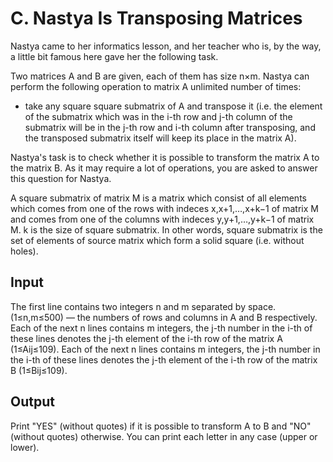 # C. Nastya Is Transposing Matrices

Nastya came to her informatics lesson, and her teacher who is, by the way, a little bit famous here gave her the following task.

Two matrices A and B are given, each of them has size n×m. 
Nastya can perform the following operation to matrix A unlimited number of times:
- take any square square submatrix of A
and transpose it (i.e. the element of the submatrix which was in the i-th row and j-th column 
of the submatrix will be in the j-th row and i-th column after transposing, 
and the transposed submatrix itself will keep its place in the matrix A). 

Nastya's task is to check whether it is possible to transform the matrix A to the matrix B.
As it may require a lot of operations, you are asked to answer this question for Nastya.

A square submatrix of matrix M is a matrix which consist of all elements which comes
from one of the rows with indeces x,x+1,…,x+k−1 of matrix M and comes
from one of the columns with indeces y,y+1,…,y+k−1 of matrix M. 
k is the size of square submatrix. 
In other words, square submatrix is the set of elements of source matrix which
form a solid square (i.e. without holes).

## Input

The first line contains two integers n and m separated by space.
(1≤n,m≤500) — the numbers of rows and columns in A and B respectively.
Each of the next n lines contains m integers, 
the j-th number in the i-th of these lines denotes 
the j-th element of the i-th row of the matrix A (1≤Aij≤109). 
Each of the next n lines contains m integers,
the j-th number in the i-th of these lines denotes the j-th element
of the i-th row of the matrix B (1≤Bij≤109).

## Output

Print "YES" (without quotes) if it is possible to transform A to B 
and "NO" (without quotes) otherwise. You can print each letter in any case (upper or lower).
